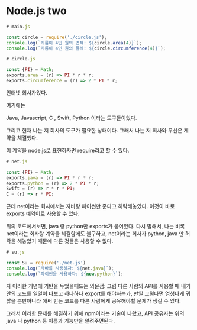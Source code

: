# Node.js two

```javascript
# main.js

const circle = require('./circle.js');
console.log(`지름이 4인 원의 면적: ${circle.area(4)}`);
console.log(`지름이 4인 원의 둘레: ${circle.circumference(4)}`);

```



```javascript
# circle.js

const {PI} = Math;
exports.area = (r) => PI * r * r;
exports.circumference = (r) => 2 * PI * r; 
```

인터넷 회사가있다.

여기에는

Java, Javascript, C , Swift, Python 이라는 도구들이있다.

그리고 현재 나는 저 회사의 도구가 필요한 상태이다. 그래서 나는 저 회사와 우선은 계약을 체결했다.

이 계약을 node.js로 표현하자면 require라고 할 수 있다.

```javascript
# net.js

const {PI} = Math;
exports.java = (r) => PI * r * r;
exports.python = (r) => 2 * PI * r;
Swift = (r) => r * r * PI;
C = (r) => r * PI;
```



근데 net이라는 회사에서는 자바랑 파이썬만 준다고 허락해놓았다. 이것이 바로 exports 예약어로 사용할 수 있다.

위의 코드에서보면, java 랑 python만 exports가 붙어있다. 다시 말해서, 나는 비록 net이라는 회사랑 계약을 체결함에도 불구하고, net이라는 회사가 python, java 만 허락을 해놓았기 때문에 다른 것들은 사용할 수 없다.

```javascript
# su.js

const Su = require('./net.js')
console.log(`자바를 사용하자: ${net.java}`);
console.log(`파이썬을 사용하자: ${new.python}`);
```



자 이러한 개념에 기반을 두었을때드는 의문점: 그럼 다른 사람의 API를 사용할 때 내가 안의 코드를 일일이 다보고 하나하나 export를 해야하는가, 만일 그렇다면 엄청나게 귀찮을 뿐만아니라 애써 만든 코드를 다른 사람에게 공유해야할 문제가 생길 수 있다. 



그래서 이러한 문제를 해결하기 위해 npm이라는 기술이 나왔고, API 공유자는 위의 java 나 python 등 이름과 기능만을 알려주면된다.








